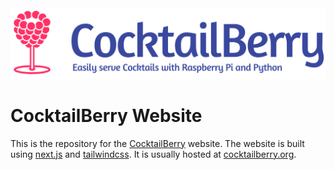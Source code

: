 <img src="docs/CocktailBerry.svg" alt="CocktailBerry"/>

# CocktailBerry Website

This is the repository for the [CocktailBerry](https://docs.cocktailberry.org/) website. The website is built using [next.js](https://nextjs.org/) and [tailwindcss](https://tailwindcss.com/).
It is usually hosted at [cocktailberry.org](https://cocktailberry.org/).
